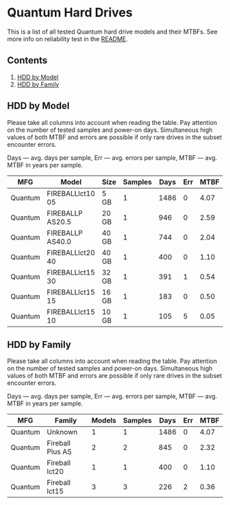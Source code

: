 Quantum Hard Drives
===================

This is a list of all tested Quantum hard drive models and their MTBFs. See more
info on reliability test in the [README](https://github.com/linuxhw/SMART).

Contents
--------

1. [ HDD by Model  ](#hdd-by-model)
2. [ HDD by Family ](#hdd-by-family)

HDD by Model
------------

Please take all columns into account when reading the table. Pay attention on the
number of tested samples and power-on days. Simultaneous high values of both MTBF
and errors are possible if only rare drives in the subset encounter errors.

Days — avg. days per sample,
Err  — avg. errors per sample,
MTBF — avg. MTBF in years per sample.

| MFG       | Model              | Size   | Samples | Days  | Err   | MTBF   |
|-----------|--------------------|--------|---------|-------|-------|--------|
| Quantum   | FIREBALLlct10 05   | 5 GB   | 1       | 1486  | 0     | 4.07   |
| Quantum   | FIREBALLP AS20.5   | 20 GB  | 1       | 946   | 0     | 2.59   |
| Quantum   | FIREBALLP AS40.0   | 40 GB  | 1       | 744   | 0     | 2.04   |
| Quantum   | FIREBALLlct20 40   | 40 GB  | 1       | 400   | 0     | 1.10   |
| Quantum   | FIREBALLlct15 30   | 32 GB  | 1       | 391   | 1     | 0.54   |
| Quantum   | FIREBALLlct15 15   | 16 GB  | 1       | 183   | 0     | 0.50   |
| Quantum   | FIREBALLlct15 10   | 10 GB  | 1       | 105   | 5     | 0.05   |

HDD by Family
-------------

Please take all columns into account when reading the table. Pay attention on the
number of tested samples and power-on days. Simultaneous high values of both MTBF
and errors are possible if only rare drives in the subset encounter errors.

Days — avg. days per sample,
Err  — avg. errors per sample,
MTBF — avg. MTBF in years per sample.

| MFG       | Family                 | Models | Samples | Days  | Err   | MTBF   |
|-----------|------------------------|--------|---------|-------|-------|--------|
| Quantum   | Unknown                | 1      | 1       | 1486  | 0     | 4.07   |
| Quantum   | Fireball Plus AS       | 2      | 2       | 845   | 0     | 2.32   |
| Quantum   | Fireball lct20         | 1      | 1       | 400   | 0     | 1.10   |
| Quantum   | Fireball lct15         | 3      | 3       | 226   | 2     | 0.36   |
